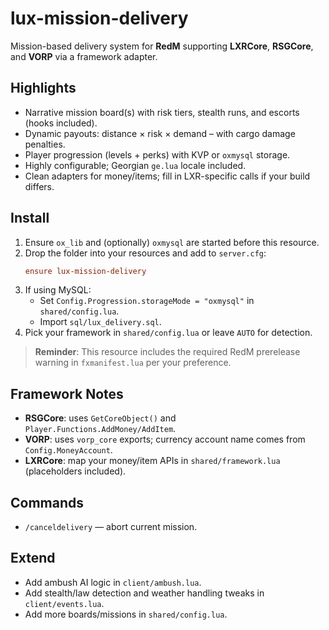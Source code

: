 # lux-mission-delivery

Mission-based delivery system for **RedM** supporting **LXRCore**, **RSGCore**, and **VORP** via a framework adapter.

## Highlights
- Narrative mission board(s) with risk tiers, stealth runs, and escorts (hooks included).
- Dynamic payouts: distance × risk × demand – with cargo damage penalties.
- Player progression (levels + perks) with KVP or `oxmysql` storage.
- Highly configurable; Georgian `ge.lua` locale included.
- Clean adapters for money/items; fill in LXR-specific calls if your build differs.

## Install
1. Ensure `ox_lib` and (optionally) `oxmysql` are started before this resource.
2. Drop the folder into your resources and add to `server.cfg`:
   ```cfg
   ensure lux-mission-delivery
   ```
3. If using MySQL:
   - Set `Config.Progression.storageMode = "oxmysql"` in `shared/config.lua`.
   - Import `sql/lux_delivery.sql`.
4. Pick your framework in `shared/config.lua` or leave `AUTO` for detection.

> **Reminder**: This resource includes the required RedM prerelease warning in `fxmanifest.lua` per your preference.

## Framework Notes
- **RSGCore**: uses `GetCoreObject()` and `Player.Functions.AddMoney/AddItem`.
- **VORP**: uses `vorp_core` exports; currency account name comes from `Config.MoneyAccount`.
- **LXRCore**: map your money/item APIs in `shared/framework.lua` (placeholders included).

## Commands
- `/canceldelivery` — abort current mission.

## Extend
- Add ambush AI logic in `client/ambush.lua`.
- Add stealth/law detection and weather handling tweaks in `client/events.lua`.
- Add more boards/missions in `shared/config.lua`.

